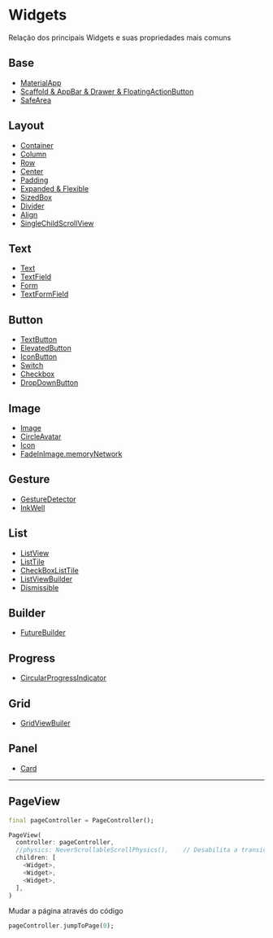 
# Widgets

Relação dos principais Widgets e suas propriedades mais comuns

## Base

- [MaterialApp](https://github.com/leofds/flutter-class/blob/master/flutter/widgets/materialapp.md)
- [Scaffold & AppBar & Drawer & FloatingActionButton](https://github.com/leofds/flutter-class/blob/master/flutter/widgets/scaffold.md)
- [SafeArea](https://github.com/leofds/flutter-class/blob/master/flutter/widgets/safearea.md)

## Layout

- [Container](https://github.com/leofds/flutter-class/blob/master/flutter/widgets/container.md)
- [Column](https://github.com/leofds/flutter-class/blob/master/flutter/widgets/column.md)
- [Row](https://github.com/leofds/flutter-class/blob/master/flutter/widgets/row.md)
- [Center](https://github.com/leofds/flutter-class/blob/master/flutter/widgets/center.md)
- [Padding](https://github.com/leofds/flutter-class/blob/master/flutter/widgets/padding.md)
- [Expanded & Flexible](https://github.com/leofds/flutter-class/blob/master/flutter/widgets/expanded_flexible.md)
- [SizedBox](https://github.com/leofds/flutter-class/blob/master/flutter/widgets/sizedbox.md)
- [Divider](https://github.com/leofds/flutter-class/blob/master/flutter/widgets/divider.md)
- [Align](https://github.com/leofds/flutter-class/blob/master/flutter/widgets/align.md)
- [SingleChildScrollView](https://github.com/leofds/flutter-class/blob/master/flutter/widgets/singlechildscrollview.md)

## Text

- [Text](https://github.com/leofds/flutter-class/blob/master/flutter/widgets/text.md)
- [TextField](https://github.com/leofds/flutter-class/blob/master/flutter/widgets/textfield.md)
- [Form](https://github.com/leofds/flutter-class/blob/master/flutter/widgets/form.md)
- [TextFormField](https://github.com/leofds/flutter-class/blob/master/flutter/widgets/textformfield.md)

## Button

- [TextButton](https://github.com/leofds/flutter-class/blob/master/flutter/widgets/textbutton.md)
- [ElevatedButton](https://github.com/leofds/flutter-class/blob/master/flutter/widgets/elevatedbutton.md)
- [IconButton](https://github.com/leofds/flutter-class/blob/master/flutter/widgets/iconbutton.md)
- [Switch](https://github.com/leofds/flutter-class/blob/master/flutter/widgets/switch.md)
- [Checkbox](https://github.com/leofds/flutter-class/blob/master/flutter/widgets/checkbox.md)
- [DropDownButton](https://github.com/leofds/flutter-class/blob/master/flutter/widgets/dropdownbutton.md)

## Image

- [Image](https://github.com/leofds/flutter-class/blob/master/flutter/widgets/image.md)
- [CircleAvatar](https://github.com/leofds/flutter-class/blob/master/flutter/widgets/circleavatar.md)
- [Icon](https://github.com/leofds/flutter-class/blob/master/flutter/widgets/icon.md)
- [FadeInImage.memoryNetwork](https://github.com/leofds/flutter-class/blob/master/flutter/widgets/fadeinimage_memorynetwork.md)

## Gesture

- [GestureDetector](https://github.com/leofds/flutter-class/blob/master/flutter/widgets/gesturedetector.md)
- [InkWell](https://github.com/leofds/flutter-class/blob/master/flutter/widgets/inkwell.md)

## List

- [ListView](https://github.com/leofds/flutter-class/blob/master/flutter/widgets/listview.md)
- [ListTile](https://github.com/leofds/flutter-class/blob/master/flutter/widgets/listtile.md)
- [CheckBoxListTile](https://github.com/leofds/flutter-class/blob/master/flutter/widgets/checkboxlisttile.md)
- [ListViewBuilder](https://github.com/leofds/flutter-class/blob/master/flutter/widgets/listviewbuilder.md)
- [Dismissible](https://github.com/leofds/flutter-class/blob/master/flutter/widgets/dismissible.md)

## Builder

- [FutureBuilder](https://github.com/leofds/flutter-class/blob/master/flutter/widgets/futurebuilder.md)

## Progress

- [CircularProgressIndicator](https://github.com/leofds/flutter-class/blob/master/flutter/widgets/circularprogressindicator.md)

## Grid

- [GridViewBuiler](https://github.com/leofds/flutter-class/blob/master/flutter/widgets/gridviewbuilder.md)

## Panel

- [Card](https://github.com/leofds/flutter-class/blob/master/flutter/widgets/card.md)

---

## PageView

```dart
final pageController = PageController();
```

```dart
PageView(
  controller: pageController,
  //physics: NeverScrollableScrollPhysics(),    // Desabilita a transição
  children: [
    <Widget>,
    <Widget>,
    <Widget>,
  ],
)
```

Mudar a página através do código
```dart
pageController.jumpToPage(0);
```



